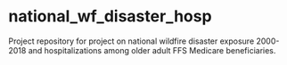 # national_wf_disaster_hosp
Project repository for project on national wildfire disaster exposure 2000-2018 and hospitalizations among older adult FFS Medicare beneficiaries.
